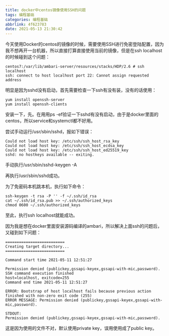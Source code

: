 ```yaml
---
title: docker中centos镜像使用SSH的问题
tags: 编程基础
categories: 编程基础
abbrlink: 4f623783
date: 2021-05-13 21:30:42
---
```


今天使用Docker的centos的镜像的时候，需要使用SSH进行免密登陆配置，因为我不想再开一台机器，所以直接打算直接使用当前的镜像，但是在ssh localhost的时候碰到这个问题：

```
centos7:/var/lib/ambari-server/resources/stacks/HDP/2.6 # ssh localhost
ssh: connect to host localhost port 22: Cannot assign requested address
```

明显是因为sshd没有启动，首先需要检查一下ssh有没有装，没有的话使用：
```
yum install openssh-server
yum install openssh-clients
```
安装一下，先。在用用ps -ef验证一下sshd有没有启动，由于是docker里面的centos，所以service和systemctl都不好用。

尝试手动运行/usr/sbin/sshd，报如下错误：

```
Could not load host key: /etc/ssh/ssh_host_rsa_key
Could not load host key: /etc/ssh/ssh_host_ecdsa_key
Could not load host key: /etc/ssh/ssh_host_ed25519_key
sshd: no hostkeys available -- exiting.
```

手动执行/usr/sbin/sshd-keygen -A

再执行/usr/sbin/sshd成功。

为了免密码本机跳本机，执行如下命令：
```
ssh-keygen -t rsa -P '' -f ~/.ssh/id_rsa
cat ~/.ssh/id_rsa.pub >> ~/.ssh/authorized_keys
chmod 0600 ~/.ssh/authorized_keys
```

至此，执行ssh localhost就能成功。

因为我是想在docker里面安装源码编译的ambari，所以解决上面ssh的问题后，又碰到如下问题：

```
==========================
Creating target directory...
==========================

Command start time 2021-05-11 12:51:27

Permission denied (publickey,gssapi-keyex,gssapi-with-mic,password).
SSH command execution finished
host=localhost, exitcode=255
Command end time 2021-05-11 12:51:27

ERROR: Bootstrap of host localhost fails because previous action finished with non-zero exit code (255)
ERROR MESSAGE: Permission denied (publickey,gssapi-keyex,gssapi-with-mic,password).

STDOUT: 
Permission denied (publickey,gssapi-keyex,gssapi-with-mic,password).
```

这是因为使用的文件不对，默认使用private key，误用使用成了public key。

